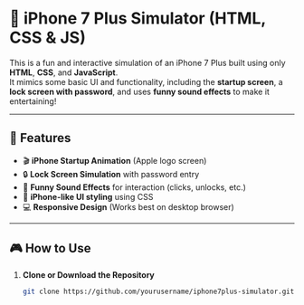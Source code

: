 # 📱 iPhone 7 Plus Simulator (HTML, CSS & JS)

This is a fun and interactive simulation of an iPhone 7 Plus built using only **HTML**, **CSS**, and **JavaScript**.  
It mimics some basic UI and functionality, including the **startup screen**, a **lock screen with password**, and uses **funny sound effects** to make it entertaining!

---

## 🌟 Features

- 🎬 **iPhone Startup Animation** (Apple logo screen)
- 🔒 **Lock Screen Simulation** with password entry
- 🤣 **Funny Sound Effects** for interaction (clicks, unlocks, etc.)
- 📱 **iPhone-like UI styling** using CSS
- 💻 **Responsive Design** (Works best on desktop browser)

---

## 🎮 How to Use

1. **Clone or Download the Repository**
   ```bash
   git clone https://github.com/yourusername/iphone7plus-simulator.git
